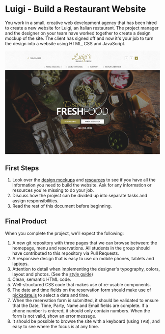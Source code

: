 # Luigi - Build a Restaurant Website

You work in a small, creative web development agency that has been hired to create a new website for Luigi, an Italian restaurant. The project manager and the designer on your team have worked together to create a design mockup of the site. The client has signed off and now it's your job to turn the design into a website using HTML, CSS and JavaScript.

![Screenshot of final product](screenshot.png)

## First Steps

1. Look over the [design mockups](mockups) and [resources](resources) to see if you have all the information you need to build the website. Ask for any information or resources you're missing to do your job.
2. Discuss how the project can be divided up into separate tasks and assign responsibilities.
3. Read the rest of this document before beginning.

## Final Product

When you complete the project, we'll expect the following:

1. A new git repository with three pages that we can browse between: the homepage, menu and reservations. All students in the group should have contributed to this repository via Pull Requests.
2. A responsive design that is easy to use on mobile phones, tablets and laptops.
3. Attention to detail when implementing the designer's typography, colors, layout and photos. (See the [style guide](mockups/style-guide.png))
4. Clean, semantic HTML code.
5. Well-structured CSS code that makes use of re-usable components.
6. The date and time fields on the reservation form should make use of [pickadate.js](http://amsul.ca/pickadate.js/) to select a date and time.
7. When the reservation form is submitted, it should be validated to ensure that the Date, Time, Party, Name and Email fields are complete. If a phone number is entered, it should only contain numbers. When the form is not valid, show an error message.
8. It should be possible to browse the site with a keyboard (using <kbd>TAB</kbd>), and easy to see where the focus is at any time.
